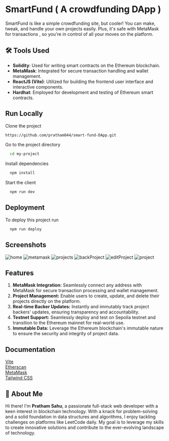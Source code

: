 
# SmartFund ( A crowdfunding DApp )
SmartFund is like a simple crowdfunding site, but cooler! You can make, tweak, and handle your own projects easily. Plus, it's safe with MetaMask for transactions , so you're in control of all your moves on the platform.


## 🛠 Tools Used
- **Solidity**: Used for writing smart contracts on the Ethereum blockchain.
- **MetaMask**: Integrated for secure transaction handling and wallet management.
- **ReactJS (Vite)**: Utilized for building the frontend user interface and interactive components.
- **Hardhat**: Employed for development and testing of Ethereum smart contracts.

## Run Locally

Clone the project

```bash
https://github.com/pratham044/smart-fund-DApp.git
```

Go to the project directory

```bash
  cd my-project
```

Install dependencies

```bash
  npm install
```
Start the client

```bash
  npm run dev
```


## Deployment

To deploy this project run

```bash
  npm run deploy
```


## Screenshots
![home](https://github.com/pratham044/smart-fund-DApp/assets/113813777/e653049f-f4ff-4a8b-a543-117f13a8461c)
![metamask](https://github.com/pratham044/smart-fund-DApp/assets/113813777/27d438f8-0ab5-4112-82fe-1091d56f0425)
![projects](https://github.com/pratham044/smart-fund-DApp/assets/113813777/471ff6f3-2abb-4651-af3b-3529a90105a5)
![backProject](https://github.com/pratham044/smart-fund-DApp/assets/113813777/a0406310-f41d-4fc9-8239-6b565c3f1a75)
![editProject](https://github.com/pratham044/smart-fund-DApp/assets/113813777/0fa02f93-c01b-41ff-9a3e-2177712b391a)
![project](https://github.com/pratham044/smart-fund-DApp/assets/113813777/e2af29da-4c25-46cc-9e98-23c9e6b09411)

## Features

1. **MetaMask Integration:** Seamlessly connect any address with MetaMask for secure transaction processing and wallet management.
2. **Project Management:** Enable users to create, update, and delete their projects directly on the platform.
3. **Real-time Backer Updates:** Instantly and immutably track project backers' updates, ensuring transparency and accountability.
4. **Testnet Support:** Seamlessly deploy and test on Sepolia testnet and transition to the Ethereum mainnet for real-world use.
5. **Immutable Data:** Leverage the Ethereum blockchain's immutable nature to ensure the security and integrity of project data.


## Documentation

[Vite](https://vitejs.dev/guide/)  
[Etherscan](https://etherscan.io/)  
[MetaMask](https://metamask.io/)  
[Tailwind CSS](https://tailwindcss.com/)

## 🚀 About Me


Hi there! I'm **Pratham Sahu**, a passionate full-stack web developer with a keen interest in blockchain technology. With a knack for problem-solving and a solid foundation in data structures and algorithms, I enjoy tackling challenges on platforms like LeetCode daily. My goal is to leverage my skills to create innovative solutions and contribute to the ever-evolving landscape of technology.
